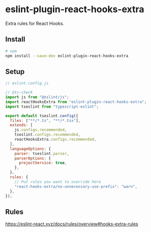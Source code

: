 # eslint-plugin-react-hooks-extra

Extra rules for React Hooks.

## Install

```sh
# npm
npm install --save-dev eslint-plugin-react-hooks-extra
```

## Setup

```js
// eslint.config.js

// @ts-check
import js from "@eslint/js";
import reactHooksExtra from "eslint-plugin-react-hooks-extra";
import tseslint from "typescript-eslint";

export default tseslint.config({
  files: ["**/*.ts", "**/*.tsx"],
  extends: [
    js.configs.recommended,
    tseslint.configs.recommended,
    reactHooksExtra.configs.recommended,
  ],
  languageOptions: {
    parser: tseslint.parser,
    parserOptions: {
      projectService: true,
    },
  },
  rules: {
    // Put rules you want to override here
    "react-hooks-extra/no-unnecessary-use-prefix": "warn",
  },
});
```

## Rules

<https://eslint-react.xyz/docs/rules/overview#hooks-extra-rules>
